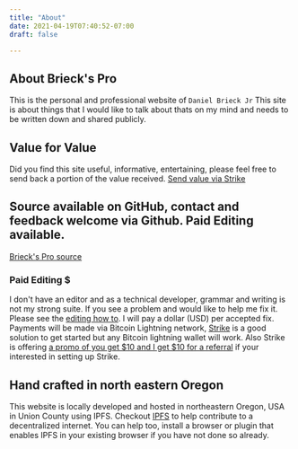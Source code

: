 ```yaml
---
title: "About"
date: 2021-04-19T07:40:52-07:00
draft: false

---
```


## About Brieck's Pro
This is the personal and professional website of `Daniel Brieck Jr` This site is about things that I would like to talk about thats on my mind and needs to be written down and shared publicly.

## Value for Value

Did you find this site useful, informative, entertaining, please feel free to send back a portion of the value received.  [Send value via Strike](https://strike.me/mrdaniel) 

## Source available on GitHub, contact and feedback welcome via Github. Paid Editing available.

[Brieck's Pro source](https://github.com/djbrieck/brieckspro)

###  Paid Editing $
 I don't have an editor and as a technical developer, grammar and writing is not my strong suite. If you see a problem and would like to help me fix it. Please see the [editing how to](/posts/how-to-edit-this-site/). I will pay a dollar (USD) per accepted fix. Payments will be made via Bitcoin Lightning network, [Strike](https://strike.me) is a good solution to get started but any Bitcoin lightning wallet will work. Also Strike is offering [a promo of you get $10 and I get $10 for a referral](https://invite.strike.me/2YX56D) if your interested in setting up Strike. 

## Hand crafted in north eastern Oregon 
This website is locally developed and hosted in northeastern Oregon, USA in Union County using IPFS. Checkout [IPFS](https://ipfs.io/) to help contribute to a decentralized internet. You can help too, install a browser or plugin that enables IPFS in your existing browser if you have not done so already.


